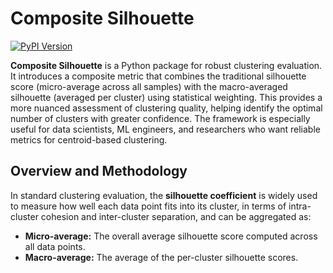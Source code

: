 # Composite Silhouette 

[![PyPI Version](https://img.shields.io/pypi/v/composite-silhouette?logo=pypi)](https://pypi.org/project/composite-silhouette/)

**Composite Silhouette** is a Python package for robust clustering evaluation.
It introduces a composite metric that combines the traditional silhouette score (micro-average across all samples) with the macro-averaged silhouette (averaged per cluster) using statistical weighting.
This provides a more nuanced assessment of clustering quality, helping identify the optimal number of clusters with greater confidence.
The framework is especially useful for data scientists, ML engineers, and researchers who want reliable metrics for centroid-based clustering.

## Overview and Methodology 
In standard clustering evaluation, the **silhouette coefficient** is widely used to measure how well each data point fits into its cluster, in terms of intra-cluster cohesion and inter-cluster separation,
and can be aggregated as:
- **Micro-average:** The overall average silhouette score computed across all data points.
- **Macro-average:** The average of the per-cluster silhouette scores.

